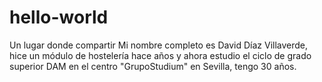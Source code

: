 # hello-world
Un lugar donde compartir
Mi nombre completo es David Díaz Villaverde, hice un módulo de hostelería hace años y ahora estudio el ciclo de grado superior DAM en el centro "GrupoStudium" en Sevilla, tengo 30 años.
